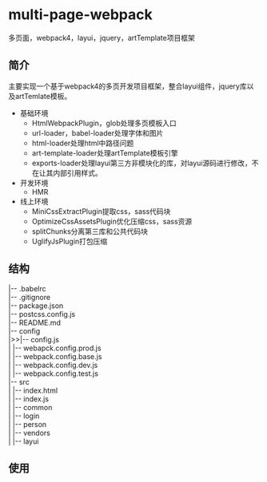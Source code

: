 # multi-page-webpack
多页面，webpack4，layui，jquery，artTemplate项目框架
## 简介
主要实现一个基于webpack4的多页开发项目框架，整合layui组件，jquery库以及artTemlate模板。
* 基础环境
  * HtmlWebpackPlugin，glob处理多页模板入口
  * url-loader，babel-loader处理字体和图片
  * html-loader处理html中路径问题
  * art-template-loader处理artTemplate模板引擎
  * exports-loader处理layui第三方非模块化的库，对layui源码进行修改，不在让其内部引用样式。
* 开发环境
  * HMR 
* 线上环境
  * MiniCssExtractPlugin提取css，sass代码块
  * OptimizeCssAssetsPlugin优化压缩css，sass资源
  * splitChunks分离第三库和公共代码块
  * UglifyJsPlugin打包压缩
## 结构
|-- .babelrc<br>
|-- .gitignore<br>
|-- package.json<br>
|-- postcss.config.js<br>
|-- README.md<br>
|-- config<br>
|>>|-- config.js<br>
|   |-- webapck.config.prod.js<br>
|   |-- webpack.config.base.js<br>
|   |-- webpack.config.dev.js<br>
|   |-- webpack.config.test.js<br>
|-- src<br>
|   |-- index.html<br>
|   |-- index.js<br>
|   |-- common<br>
|   |-- login<br>
|   |-- person<br>
|   |-- vendors<br>
|       |-- layui<br>
## 使用
